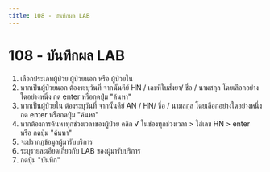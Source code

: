 ```yaml
---
title: 108 - บันทึกผล LAB
---
```


# 108 - บันทึกผล LAB

1. เลือกประเภทผู้ป่วย ผู้ป่วยนอก หรือ ผู้ป่วยใน
2. หากเป็นผู้ป่วยนอก ต้องระบุวันที่ จากนั้นคีย์ HN / เลขที่ใบสั่งยา/ ชื่อ / นามสกุล โดยเลือกอย่างใดอย่างหนึ่ง กด enter หรือกดปุ่ม "ค้นหา" 
3. หากเป็นผู้ป่วยใน ต้องระบุวันที่ จากนั้นคีย์ AN / HN/ ชื่อ / นามสกุล โดยเลือกอย่างใดอย่างหนึ่ง กด enter หรือกดปุ่ม "ค้นหา"
4. หากต้องการค้นหาทุกช่วงเวลาของผู้ป่วย คลิก √ ในช่องทุกช่วงเวลา > ใส่เลข HN > enter หรือ กดปุ่ม "ค้นหา" 
5. จะปรากฏข้อมูลผู้มารับบริการ
6. ระบุรายละเอียดเกี่ยวกับ LAB ของผู้มารับบริการ
7. กดปุ่ม "บันทึก"